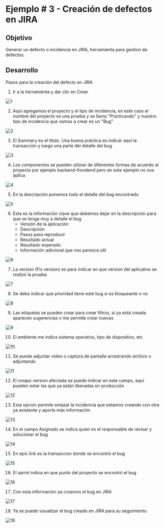 # Ejemplo # 3 - Creación de defectos en JIRA

## Objetivo

Generar un defecto o incidencia en JIRA, herramienta para gestion de defectos.

## Desarrollo

Pasos para la creación del defecto en JIRA

1. Ir a la herramienta y dar clic en Crear

![1](https://user-images.githubusercontent.com/22419786/156956955-c415de64-6410-4723-a74e-f1a7c3655492.PNG)

2. Aquí agregamos el proyecto y el tipo de incidencia, en este caso el nombre del proyecto es una prueba y se llama "Practicando" y nuestro tipo de incidencia que vamos a crear es un "Bug"

![2](https://user-images.githubusercontent.com/22419786/156956996-13c89ac1-9463-4815-84b5-804641c52f1b.PNG)

3. El Summary es el título. Una buena práctica es indicar aquí la transacción y luego una parte del detalle del bug

![3](https://user-images.githubusercontent.com/22419786/156957020-2032cab5-1266-42bf-96bf-111ebb4f9ce2.PNG)

4. Los componentes se pueden utilziar de diferentes formas de acuerdo al proyecto por ejemplo backend-frondend pero en este ejemplo no nos aplica

![4](https://user-images.githubusercontent.com/22419786/156957038-98b01586-0efe-4acb-9c5e-08e457f6a7f2.PNG)

5.  En la descripción ponemos todo el detalle del bug encontrado

![5](https://user-images.githubusercontent.com/22419786/156957047-25d938d7-99ee-43d5-8514-d97f5f1859cb.PNG)

6.  Esta es la información clave que debemos dejar en la descripción para que se tenga muy a detalle el bug
      - Versión de la aplicación
      - Descripción 
      - Pasos para reproducir
      - Resultado actual
      - Resultado esperado
      - Información adicional que nos parezca util

![6](https://user-images.githubusercontent.com/22419786/156957064-73dddb4a-e732-4ce2-ac12-84d470d30494.PNG)

7. La version (Fix version) es para indicar en que version del aplicativo se realizó la prueba

![7](https://user-images.githubusercontent.com/22419786/156957083-f8242027-76af-47aa-80d4-b1fdecfa41cd.PNG)

8. Se debe indicar que prioridad tiene este bug si es bloqueante o no

![8](https://user-images.githubusercontent.com/22419786/156957100-dd84d450-9da5-41a0-855d-f224ff7b6de4.PNG)

9. Las etiquetas se pueden crear para crear filtros, si ya está creada aparecen sugerencias o me permite crear nuevas

![9](https://user-images.githubusercontent.com/22419786/156957125-37900234-30e9-4330-815f-7639ddb0822b.PNG)

10. El ambiente me indica sistema operativo, tipo de dispositivo, etc

![10](https://user-images.githubusercontent.com/22419786/156957145-7dcd4864-01a4-42dd-962a-de4fb41e202c.PNG)

11. Se puede adjuntar video o captura de pantalla arrastrando archivo o adjuntando

![11](https://user-images.githubusercontent.com/22419786/156957179-5d302e5f-ef60-4e54-b446-5123efdec775.PNG)

12. El cmapo version afectada se puede indicar en este campo, aquí pueden estar las que ya están liberadas en producción

![12](https://user-images.githubusercontent.com/22419786/156957201-66283163-9600-43fd-901a-61c21a3d9757.PNG)

13. Esta opcion permite enlazar la incidencia que estamos creando con otra ya existente y aporta más información

![13](https://user-images.githubusercontent.com/22419786/156957216-269300a5-d634-45da-9609-6f064659d393.PNG)

14. En el campo Asignado se indica quien es el responsable de revisar y solucionar el bug

![14](https://user-images.githubusercontent.com/22419786/156957229-ed0754f0-cab2-4b8f-b8fc-79c831f8e212.PNG)

15. En epic link es la transaccion donde se encontró el bug

![15](https://user-images.githubusercontent.com/22419786/156957243-d0752f29-45c0-473d-9770-8b31607e7230.PNG)

16. El sprint indica en que punto del proyecto se encontró el bug

![16](https://user-images.githubusercontent.com/22419786/156957260-09cf87b7-841a-4248-9aa3-f3e5223e4bfe.PNG)

17. Con esta información ya creamos el bug en JIRA

![17](https://user-images.githubusercontent.com/22419786/156957270-303e7aca-0e5d-4331-b684-ae4c28c8bade.PNG)

18. Ya se puede visualizar el bug creado en JIRA para su seguimiento

![18](https://user-images.githubusercontent.com/22419786/156957278-9c3aa97b-ffd7-4b7f-a663-9fd636179a20.PNG)
